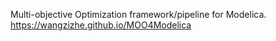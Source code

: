 Multi-objective Optimization framework/pipeline for Modelica.
https://wangzizhe.github.io/MOO4Modelica